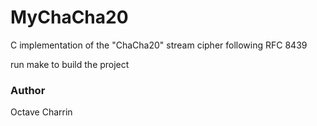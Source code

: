 # MyChaCha20
C implementation of the "ChaCha20" stream cipher following RFC 8439


run make to build the project

### Author
Octave Charrin
